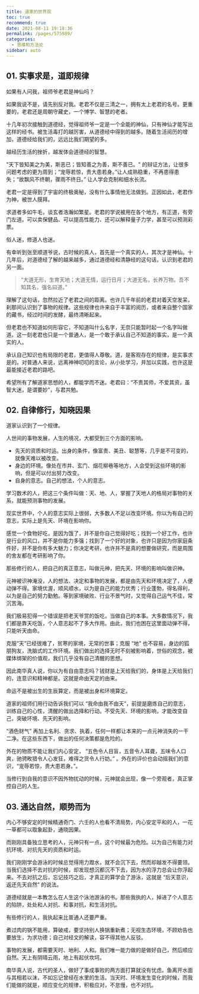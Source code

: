 ```yaml
---
title: 道家的世界观
toc: true
recommend: true
date: 2021-08-11 19:18:36
permalink: /pages/575989/
categories:
  - 思维和方法论
sidebar: auto
---
```




## 01. 实事求是，道即规律

如果有人问我，祖师爷老君是神仙吗？

如果我说不是，请先别反对我。老君不仅是三清之一，拥有太上老君的名号。更重要的，老君还是周朝守藏史，一个博学、智慧的老者。

十几年初次接触到道德经，觉得祖师爷一定是一个全能的神仙，只有神仙才能写出这样的经书。被生活毒打的越厉害，从道德经中得到的越多。随着生活阅历的增加，道德经给我们的，远远比我们期望的多。

越经历生活的挫折，越发体会道德经的智慧。

"天下皆知美之为美，斯恶已；皆知善之为善，斯不善已。" 的辩证方法，让很多问题考虑的更为周到；“宠辱若惊，贵大患若身。”让人成熟稳重，不再患得患失；“故飘风不终朝，骤雨不终日。” 让人学会克制和细水长流。

老君一定是得到了宇宙的终极奥秘，没有什么事情他无法做到。正因如此，老君作为神，被世人膜拜。

求道者多如牛毛，谈玄者浩瀚如繁星。老君的学说被用在各个地方，有正道，有旁门左道。可以卖保健品、可以提高性能力、还可以解释量子力学，甚至可以预测彩票。

俗人迷，修道人也迷。

有幸听到张至顺道爷说，古时候的真人，首先是一个真实的人，其次才是神仙。十几年后，对道德经了解的越来越多，通过道德经和清静经的这句话，认识到老君的另一面。

> “大道无形，生育天地；大道无情，运行日月；大道无名，长养万物。吾不知其名，强名曰道。”

理解了这句话，忽然拉近了老君之间的距离。也许几千年前的老君对着天空发呆，刹那间认识到了事物的规律。这些规律也许来自于丰富的阅历，或者来自整个国家的藏书，经过时间的发酵，最终清晰起来。

但老君也不知道如何形容它，不知道叫什么名字，无奈只能暂时起一个名字叫做道。这一刻老君也只是一个普通人，是一个敢于承认自己不知道的事实，是一个真实的人。

承认自己知识也有局限的老君，更值得人尊敬。道，是客观存在的规律，是实事求是的。对普通人来说，远离神神叨叨的言论，从小处学习，并加以实践，也许这是最能接近老君的路吧。

希望所有了解道家思想的人，都能学而不迷。老君曰：“不贵其师，不爱其资，虽智大迷，是谓要妙”，与君共勉。




## 02. 自律修行，知晓因果

道家认识到了一个规律。

人世间的事物发展，人生的境况，大都受到三个方面的影响。

- 先天的资质和时运。出身的条件，像富贵、美丑、聪慧等，几乎是不可变的，就像天难以被改变。
- 身边的环境。像处在市井、玄门、烟花柳巷等地方，人会受到这些环境的影响，但是可以付出努力改变。
- 自身的意志。自己的想法，个人的意志。

学习数术的人，把这三个条件叫做：天、地、人，掌握了天地人的格局对事物的关系，就能预测事物的发展。

现实世界中，个人的意志实际上很弱，大多数人不足以改变环境。你以为有自己的意志，实际上是先天、环境在影响你。

感觉一个食物好吃，是因为饿了，并不是你自己觉得好吃；找到一个好工作，也许是行业的风口，并不是你能力多强；找到了一个好的对象，也许只是因为你家庭条件好，并不是你有多大魅力；你决定考研，也许并不是真的想要做研究，而是周围的舍友都在考研影响了你。

那些修行的人，把自己的真正意志，叫做元神，把先天、环境的影响叫做识神。

元神被识神淹没，人的想法、决定和事物的发展，都是由先天和环境决定了，人便动弹不得。家境优渥，顺风顺水，以为是自己的能力优秀；行业蓬勃，得名得利，以为是自己的努力勤勉。等到家境破败、行业不景气时，又觉得自己运气不佳，常沉苦海。

我们极易犯得一个错误是把老天爷赏的饭吃，当做自己的本事。大多数情况下，我们都是靠天吃饭，个人意志起不了多大作用。由此，我们也困在这里面动弹不得，只能听天由命。

克服“天”已经很难了，贫寒的家境，无常的世事；克服 “地” 也不容易，身边的狐朋狗友，洗脑式的工作环境。我们做出的选择无时不刻被影响着，世俗的观念，被媒体绑架的价值观，我们几乎没有自己清醒的思想。

因此南华真人说，你以为有自由意志吗？钱财是上天给我们的，身体是上天给我们的，连意识和精神都是。这就是命由天定的由来。

命运不是被出生的生辰算定，而是被出身和环境算定。

道家的祖师们用行动告诉我们可以 “我命由我不由天”，前提是磨炼自己的意志，训练自己的心性，清醒的做出选择和行动。不受先天、环境的影响，才能改变自己，突破环境、先天的影响。

“酒色财气” 再加上名利、贪求、执着，任何一样都让本来的一点元神消失的一干二净。在这些东西下，做出的任何决策都是危险的。

外在的物质不能让我们内心安定， “五色令人目盲，五音令人耳聋，五味令人口爽，驰骋畋猎令人心发狂，难得之货令人行妨。” 。外在的评价也会动摇我们的意识，“宠辱若惊，贵大患若身。”。

当修行到自我的意识不因外物扰动的时候，元神就会出现，像一个旁观者，真正掌控自己的人生。

## 03. 通达自然，顺势而为

内心不够安定的时候精通奇门、六壬的人也看不清局势，内心安定平和的人，一花一草都可以取象起卦，通晓因果。

而刚刚具备独立思考的人，元神只有一点，这个时候最为危险。以为自己有能力对抗环境、对抗先天的资质和时运。

我们刚刚学会游泳的时候总觉得用力蹬水，就不会沉下去，然而却越发不得要领。当我们选择不去对抗的时候，却发现想沉都沉不下去，因为水的浮力总会让你浮起来。不去对抗之后，忘记技巧之后，才真正的算学会了游泳，这就是 “后天意识，返还先天自然” 的说法。

道德经就是一本教怎么在人生这个泳池游泳的书。那些我执的人，掉进了个人意志的陷阱，处处和人对抗、和事对抗，和生活对抗。

有些修行的人，我执起来比普通人还要严重。

煮过肉的锅不能用，算破戒，要坚持别人换锅重新煮；无视生态环境，不顾劝告也要放生，为求功德；自己对经文的解读，容不得其他人反驳。

事物的发展，都需要天时、地利、人和。我们唯一能力做的是做好自己，然后顺应自然。天上有阴晴云雨，地上有起伏坎坷。

南华真人说，古代的圣人，做好了事成事败的两方面打算就没有忧虑。鱼离开水面与其相若以沫，不如忘记曾经在水里的生活。当天时、环境发生变化的时候，而我们能做的就是，顺应变化的规律，积极应对，不怠慢，也不对抗。



